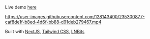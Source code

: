 Live demo [here](lnbits-satspayserver-guide.vercel.app) 

https://user-images.githubusercontent.com/128143400/235300877-caf8de1f-b8ed-4d6f-bb88-d91deb279467.mp4

Built with [NextJS](https://nextjs.org/), [Tailwind CSS](https://tailwindcss.com/), [LNBits](https://lnbits.com/)
